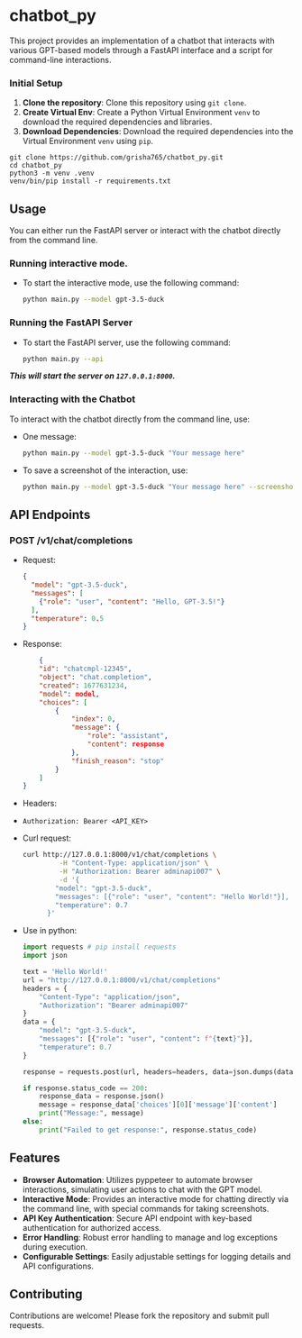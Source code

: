 # chatbot_py

This project provides an implementation of a chatbot that interacts with various GPT-based models through a FastAPI interface and a script for command-line interactions.

### Initial Setup

1. **Clone the repository**: Clone this repository using `git clone`.
2. **Create Virtual Env**: Create a Python Virtual Environment `venv` to download the required dependencies and libraries.
3. **Download Dependencies**: Download the required dependencies into the Virtual Environment `venv` using `pip`.

```shell
git clone https://github.com/grisha765/chatbot_py.git
cd chatbot_py
python3 -m venv .venv
venv/bin/pip install -r requirements.txt
```

## Usage

You can either run the FastAPI server or interact with the chatbot directly from the command line.

### Running interactive mode.

- To start the interactive mode, use the following command:
    ```bash
    python main.py --model gpt-3.5-duck
    ```

### Running the FastAPI Server

- To start the FastAPI server, use the following command:
    ```bash
    python main.py --api
    ```

***This will start the server on `127.0.0.1:8000`.***

### Interacting with the Chatbot

To interact with the chatbot directly from the command line, use:

- One message:
    ```bash
    python main.py --model gpt-3.5-duck "Your message here"
    ```

- To save a screenshot of the interaction, use:
    ```bash
    python main.py --model gpt-3.5-duck "Your message here" --screenshot "path/to/screenshot.png"
    ```

## API Endpoints

### POST /v1/chat/completions

- Request:
    ```json
    {
      "model": "gpt-3.5-duck",
      "messages": [
        {"role": "user", "content": "Hello, GPT-3.5!"}
      ],
      "temperature": 0.5
    }
    ```

- Response:
    ```json
        {
        "id": "chatcmpl-12345",
        "object": "chat.completion",
        "created": 1677631234,
        "model": model,
        "choices": [
            {
                "index": 0,
                "message": {
                    "role": "assistant",
                    "content": response
                },
                "finish_reason": "stop"
            }
        ]
    }
    ```

- Headers:

- `Authorization: Bearer <API_KEY>`

- Curl request:
    ```bash
    curl http://127.0.0.1:8000/v1/chat/completions \
             -H "Content-Type: application/json" \
             -H "Authorization: Bearer adminapi007" \
             -d '{
            "model": "gpt-3.5-duck",
            "messages": [{"role": "user", "content": "Hello World!"}],
            "temperature": 0.7
          }'
    ```

- Use in python:
    ```python
    import requests # pip install requests
    import json

    text = 'Hello World!'
    url = "http://127.0.0.1:8000/v1/chat/completions"
    headers = {
        "Content-Type": "application/json",
        "Authorization": "Bearer adminapi007"
    }
    data = {
        "model": "gpt-3.5-duck",
        "messages": [{"role": "user", "content": f"{text}"}],
        "temperature": 0.7
    }

    response = requests.post(url, headers=headers, data=json.dumps(data))

    if response.status_code == 200:
        response_data = response.json()
        message = response_data['choices'][0]['message']['content']
        print("Message:", message)
    else:
        print("Failed to get response:", response.status_code)
    ```

## Features

- **Browser Automation**: Utilizes pyppeteer to automate browser interactions, simulating user actions to chat with the GPT model.
- **Interactive Mode**: Provides an interactive mode for chatting directly via the command line, with special commands for taking screenshots.
- **API Key Authentication**: Secure API endpoint with key-based authentication for authorized access.
- **Error Handling**: Robust error handling to manage and log exceptions during execution.
- **Configurable Settings**: Easily adjustable settings for logging details and API configurations.

## Contributing

Contributions are welcome! Please fork the repository and submit pull requests.
